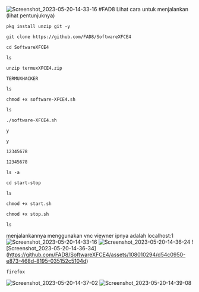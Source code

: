 ![Screenshot_2023-05-20-14-33-16](https://github.com/FAD8/SoftwareXFCE4/assets/108010294/6ecd3a5f-272c-4929-a18e-87d34f3c28fe)
#FAD8
Lihat cara untuk menjalankan (lihat pentunjuknya)
```
pkg install unzip git -y
```
```
git clone https://github.com/FAD8/SoftwareXFCE4
```
```
cd SoftwareXFCE4
```
```
ls
```
```
unzip termuxXFCE4.zip
```
```
TERMUXHACKER
```
```
ls
```
```
chmod +x software-XFCE4.sh
```
```
ls
```
```
./software-XFCE4.sh
```
```
y
```
```
y
```
```
12345678
```
```
12345678
```
```
ls -a
```
```
cd start-stop
```
```
ls
```
```
chmod +x start.sh
```
```
chmod +x stop.sh
```
```
ls
```
menjalankannya menggunakan vnc viewner ipnya adalah localhost:1
![Screenshot_2023-05-20-14-33-16](https://github.com/FAD8/SoftwareXFCE4/assets/108010294/4dfa4343-1582-41c3-8ca1-35f4098c3234)
![Screenshot_2023-05-20-14-36-24](https://github.com/FAD8/SoftwareXFCE4/assets/108010294/4d003523-3d65-42dd-8425-7d1928d70d0c)
! [Screenshot_2023-05-20-14-36-34] (https://github.com/FAD8/SoftwareXFCE4/assets/108010294/d54c0950-e873-468d-8195-035152c5104d)
```
firefox
```
![Screenshot_2023-05-20-14-37-02](https://github.com/FAD8/SoftwareXFCE4/assets/108010294/0c5ef679-241d-4f08-bc88-6fcbf0c69307)
![Screenshot_2023-05-20-14-39-08](https://github.com/FAD8/SoftwareXFCE4/assets/108010294/14fb9f11-4d28-4221-b48d-44fadc7751f4)







